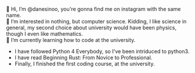 👋 Hi, I’m @danesinoo, you're gonna find me on instagram with the same name.\
👀 I’m interested in nothing, but computer science. Kidding, I like science in general, my second choice about university would have been physics, though I even like mathematics.\
🌱 I’m currently learning how to code at the university.
  * I have followed Python 4 Everybody, so I've been intriduced to python3.
  * I have read Beginning Rust: From Novice to Professional.
  * Finally, I finished the first coding course, at the university.
